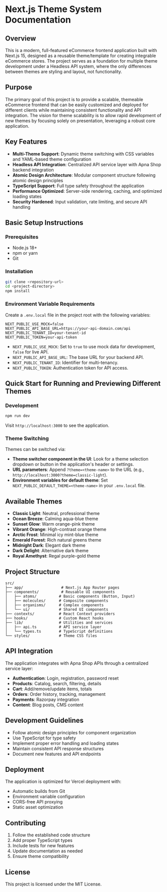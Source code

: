 # Next.js Theme System Documentation

## Overview

This is a modern, full-featured eCommerce frontend application built with Next.js 15, designed as a reusable theme/template for creating integrable eCommerce stores. The project serves as a foundation for multiple theme development under a Headless API system, where the only differences between themes are styling and layout, not functionality.

## Purpose

The primary goal of this project is to provide a scalable, themeable eCommerce frontend that can be easily customized and deployed for different clients while maintaining consistent functionality and API integration. The vision for theme scalability is to allow rapid development of new themes by focusing solely on presentation, leveraging a robust core application.

## Key Features

- **Multi-Theme Support**: Dynamic theme switching with CSS variables and YAML-based theme configuration
- **Headless API Integration**: Centralized API service layer with Apna Shop backend integration
- **Atomic Design Architecture**: Modular component structure following atomic design principles
- **TypeScript Support**: Full type safety throughout the application
- **Performance Optimized**: Server-side rendering, caching, and optimized loading states
- **Security Hardened**: Input validation, rate limiting, and secure API handling

## Basic Setup Instructions

### Prerequisites

- Node.js 18+
- npm or yarn
- Git

### Installation

```bash
git clone <repository-url>
cd <project-directory>
npm install
```

### Environment Variable Requirements

Create a `.env.local` file in the project root with the following variables:

```env
NEXT_PUBLIC_USE_MOCK=false
NEXT_PUBLIC_API_BASE_URL=https://your-api-domain.com/api
NEXT_PUBLIC_TENANT_ID=your-tenant-id
NEXT_PUBLIC_TOKEN=your-api-token
```
*   `NEXT_PUBLIC_USE_MOCK`: Set to `true` to use mock data for development, `false` for live API.
*   `NEXT_PUBLIC_API_BASE_URL`: The base URL for your backend API.
*   `NEXT_PUBLIC_TENANT_ID`: Identifier for multi-tenancy.
*   `NEXT_PUBLIC_TOKEN`: Authentication token for API access.

## Quick Start for Running and Previewing Different Themes

### Development

```bash
npm run dev
```

Visit `http://localhost:3000` to see the application.

### Theme Switching

Themes can be switched via:

-   **Theme switcher component in the UI**: Look for a theme selection dropdown or button in the application's header or settings.
-   **URL parameters**: Append `?theme=<theme-name>` to the URL (e.g., `http://localhost:3000?theme=classic-light`).
-   **Environment variables for default theme**: Set `NEXT_PUBLIC_DEFAULT_THEME=<theme-name>` in your `.env.local` file.

## Available Themes

- **Classic Light**: Neutral, professional theme
- **Ocean Breeze**: Calming aqua-blue theme
- **Sunset Glow**: Warm orange-pink theme
- **Vibrant Orange**: High-contrast orange theme
- **Arctic Frost**: Minimal icy mint-blue theme
- **Emerald Forest**: Rich natural greens theme
- **Midnight Dark**: Elegant dark theme
- **Dark Delight**: Alternative dark theme
- **Royal Amethyst**: Regal purple-gold theme

## Project Structure

```
src/
├── app/                 # Next.js App Router pages
├── components/          # Reusable UI components
│   ├── atoms/          # Basic components (Button, Input)
│   ├── molecules/      # Composite components
│   ├── organisms/      # Complex components
│   └── ui/             # Shared UI components
├── contexts/           # React Context providers
├── hooks/              # Custom React hooks
├── lib/                # Utilities and services
│   ├── api.ts          # API service layer
│   └── types.ts        # TypeScript definitions
└── styles/             # Theme CSS files
```

## API Integration

The application integrates with Apna Shop APIs through a centralized service layer:

- **Authentication**: Login, registration, password reset
- **Products**: Catalog, search, filtering, details
- **Cart**: Add/remove/update items, totals
- **Orders**: Order history, tracking, management
- **Payments**: Razorpay integration
- **Content**: Blog posts, CMS content

## Development Guidelines

- Follow atomic design principles for component organization
- Use TypeScript for type safety
- Implement proper error handling and loading states
- Maintain consistent API response structures
- Document new features and API endpoints

## Deployment

The application is optimized for Vercel deployment with:

- Automatic builds from Git
- Environment variable configuration
- CORS-free API proxying
- Static asset optimization

## Contributing

1. Follow the established code structure
2. Add proper TypeScript types
3. Include tests for new features
4. Update documentation as needed
5. Ensure theme compatibility

## License

This project is licensed under the MIT License.
